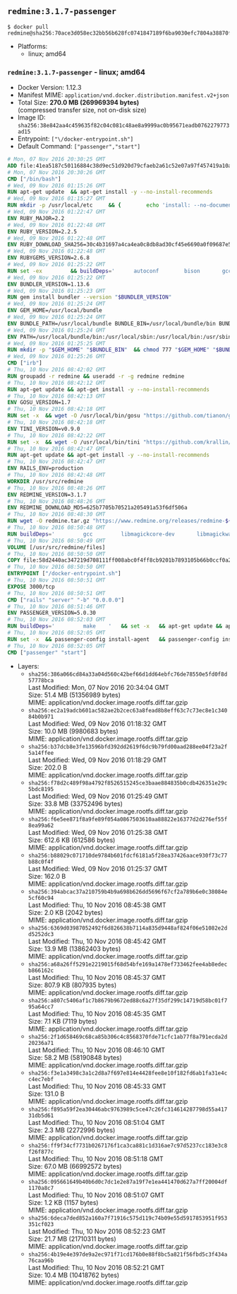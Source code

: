 ## `redmine:3.1.7-passenger`

```console
$ docker pull redmine@sha256:70ace3d058ec32bb56b628fc0741847189f6ba9030efc7804a38870f967c436c
```

-	Platforms:
	-	linux; amd64

### `redmine:3.1.7-passenger` - linux; amd64

-	Docker Version: 1.12.3
-	Manifest MIME: `application/vnd.docker.distribution.manifest.v2+json`
-	Total Size: **270.0 MB (269969394 bytes)**  
	(compressed transfer size, not on-disk size)
-	Image ID: `sha256:38e842aa4c459635f82c04c081c48ae8a9999ac0b95671eadb0762279773ad15`
-	Entrypoint: `["\/docker-entrypoint.sh"]`
-	Default Command: `["passenger","start"]`

```dockerfile
# Mon, 07 Nov 2016 20:30:25 GMT
ADD file:41ea5187c50116884c38d9ec51d920d79cfaeb2a61c52e07a97f457419a10a4f in / 
# Mon, 07 Nov 2016 20:30:26 GMT
CMD ["/bin/bash"]
# Wed, 09 Nov 2016 01:15:26 GMT
RUN apt-get update 	&& apt-get install -y --no-install-recommends 		bzip2 		ca-certificates 		libffi-dev 		libgdbm3 		libssl-dev 		libyaml-dev 		procps 		zlib1g-dev 	&& rm -rf /var/lib/apt/lists/*
# Wed, 09 Nov 2016 01:15:27 GMT
RUN mkdir -p /usr/local/etc 	&& { 		echo 'install: --no-document'; 		echo 'update: --no-document'; 	} >> /usr/local/etc/gemrc
# Wed, 09 Nov 2016 01:22:47 GMT
ENV RUBY_MAJOR=2.2
# Wed, 09 Nov 2016 01:22:48 GMT
ENV RUBY_VERSION=2.2.5
# Wed, 09 Nov 2016 01:22:48 GMT
ENV RUBY_DOWNLOAD_SHA256=30c4b31697a4ca4ea0c8db8ad30cf45e6690a0f09687e5d483c933c03ca335e3
# Wed, 09 Nov 2016 01:22:48 GMT
ENV RUBYGEMS_VERSION=2.6.8
# Wed, 09 Nov 2016 01:25:22 GMT
RUN set -ex 		&& buildDeps=' 		autoconf 		bison 		gcc 		libbz2-dev 		libgdbm-dev 		libglib2.0-dev 		libncurses-dev 		libreadline-dev 		libxml2-dev 		libxslt-dev 		make 		ruby 		wget 	' 	&& apt-get update 	&& apt-get install -y --no-install-recommends $buildDeps 	&& rm -rf /var/lib/apt/lists/* 		&& wget -O ruby.tar.gz "https://cache.ruby-lang.org/pub/ruby/$RUBY_MAJOR/ruby-$RUBY_VERSION.tar.gz" 	&& echo "$RUBY_DOWNLOAD_SHA256 *ruby.tar.gz" | sha256sum -c - 		&& mkdir -p /usr/src/ruby 	&& tar -xzf ruby.tar.gz -C /usr/src/ruby --strip-components=1 	&& rm ruby.tar.gz 		&& cd /usr/src/ruby 		&& { 		echo '#define ENABLE_PATH_CHECK 0'; 		echo; 		cat file.c; 	} > file.c.new 	&& mv file.c.new file.c 		&& autoconf 	&& ./configure --disable-install-doc 	&& make -j"$(nproc)" 	&& make install 		&& apt-get purge -y --auto-remove $buildDeps 	&& cd / 	&& rm -r /usr/src/ruby 		&& gem update --system "$RUBYGEMS_VERSION"
# Wed, 09 Nov 2016 01:25:22 GMT
ENV BUNDLER_VERSION=1.13.6
# Wed, 09 Nov 2016 01:25:23 GMT
RUN gem install bundler --version "$BUNDLER_VERSION"
# Wed, 09 Nov 2016 01:25:24 GMT
ENV GEM_HOME=/usr/local/bundle
# Wed, 09 Nov 2016 01:25:24 GMT
ENV BUNDLE_PATH=/usr/local/bundle BUNDLE_BIN=/usr/local/bundle/bin BUNDLE_SILENCE_ROOT_WARNING=1 BUNDLE_APP_CONFIG=/usr/local/bundle
# Wed, 09 Nov 2016 01:25:24 GMT
ENV PATH=/usr/local/bundle/bin:/usr/local/sbin:/usr/local/bin:/usr/sbin:/usr/bin:/sbin:/bin
# Wed, 09 Nov 2016 01:25:25 GMT
RUN mkdir -p "$GEM_HOME" "$BUNDLE_BIN" 	&& chmod 777 "$GEM_HOME" "$BUNDLE_BIN"
# Wed, 09 Nov 2016 01:25:26 GMT
CMD ["irb"]
# Thu, 10 Nov 2016 08:42:02 GMT
RUN groupadd -r redmine && useradd -r -g redmine redmine
# Thu, 10 Nov 2016 08:42:12 GMT
RUN apt-get update && apt-get install -y --no-install-recommends 		ca-certificates 		wget 	&& rm -rf /var/lib/apt/lists/*
# Thu, 10 Nov 2016 08:42:13 GMT
ENV GOSU_VERSION=1.7
# Thu, 10 Nov 2016 08:42:18 GMT
RUN set -x 	&& wget -O /usr/local/bin/gosu "https://github.com/tianon/gosu/releases/download/$GOSU_VERSION/gosu-$(dpkg --print-architecture)" 	&& wget -O /usr/local/bin/gosu.asc "https://github.com/tianon/gosu/releases/download/$GOSU_VERSION/gosu-$(dpkg --print-architecture).asc" 	&& export GNUPGHOME="$(mktemp -d)" 	&& gpg --keyserver ha.pool.sks-keyservers.net --recv-keys B42F6819007F00F88E364FD4036A9C25BF357DD4 	&& gpg --batch --verify /usr/local/bin/gosu.asc /usr/local/bin/gosu 	&& rm -r "$GNUPGHOME" /usr/local/bin/gosu.asc 	&& chmod +x /usr/local/bin/gosu 	&& gosu nobody true
# Thu, 10 Nov 2016 08:42:18 GMT
ENV TINI_VERSION=v0.9.0
# Thu, 10 Nov 2016 08:42:22 GMT
RUN set -x 	&& wget -O /usr/local/bin/tini "https://github.com/krallin/tini/releases/download/$TINI_VERSION/tini" 	&& wget -O /usr/local/bin/tini.asc "https://github.com/krallin/tini/releases/download/$TINI_VERSION/tini.asc" 	&& export GNUPGHOME="$(mktemp -d)" 	&& gpg --keyserver ha.pool.sks-keyservers.net --recv-keys 6380DC428747F6C393FEACA59A84159D7001A4E5 	&& gpg --batch --verify /usr/local/bin/tini.asc /usr/local/bin/tini 	&& rm -r "$GNUPGHOME" /usr/local/bin/tini.asc 	&& chmod +x /usr/local/bin/tini 	&& tini -h
# Thu, 10 Nov 2016 08:42:47 GMT
RUN apt-get update && apt-get install -y --no-install-recommends 		imagemagick 		libmysqlclient18 		libpq5 		libsqlite3-0 				bzr 		git 		mercurial 		openssh-client 		subversion 	&& rm -rf /var/lib/apt/lists/*
# Thu, 10 Nov 2016 08:42:47 GMT
ENV RAILS_ENV=production
# Thu, 10 Nov 2016 08:42:48 GMT
WORKDIR /usr/src/redmine
# Thu, 10 Nov 2016 08:48:26 GMT
ENV REDMINE_VERSION=3.1.7
# Thu, 10 Nov 2016 08:48:26 GMT
ENV REDMINE_DOWNLOAD_MD5=625b7705b70521a205491a53f6df506a
# Thu, 10 Nov 2016 08:48:30 GMT
RUN wget -O redmine.tar.gz "https://www.redmine.org/releases/redmine-${REDMINE_VERSION}.tar.gz" 	&& echo "$REDMINE_DOWNLOAD_MD5 redmine.tar.gz" | md5sum -c - 	&& tar -xvf redmine.tar.gz --strip-components=1 	&& rm redmine.tar.gz files/delete.me log/delete.me 	&& mkdir -p tmp/pdf public/plugin_assets 	&& chown -R redmine:redmine ./
# Thu, 10 Nov 2016 08:50:48 GMT
RUN buildDeps=' 		gcc 		libmagickcore-dev 		libmagickwand-dev 		libmysqlclient-dev 		libpq-dev 		libsqlite3-dev 		make 		patch 	' 	&& set -ex 	&& apt-get update && apt-get install -y $buildDeps --no-install-recommends 	&& rm -rf /var/lib/apt/lists/* 	&& bundle install --without development test 	&& for adapter in mysql2 postgresql sqlite3; do 		echo "$RAILS_ENV:" > ./config/database.yml; 		echo "  adapter: $adapter" >> ./config/database.yml; 		bundle install --without development test; 	done 	&& rm ./config/database.yml 	&& apt-get purge -y --auto-remove $buildDeps
# Thu, 10 Nov 2016 08:50:49 GMT
VOLUME [/usr/src/redmine/files]
# Thu, 10 Nov 2016 08:50:50 GMT
COPY file:58d2440ac347219d708111ff008abc0f4ff8cb9201b7893105b66b0ccf0a2521 in / 
# Thu, 10 Nov 2016 08:50:50 GMT
ENTRYPOINT ["/docker-entrypoint.sh"]
# Thu, 10 Nov 2016 08:50:51 GMT
EXPOSE 3000/tcp
# Thu, 10 Nov 2016 08:50:51 GMT
CMD ["rails" "server" "-b" "0.0.0.0"]
# Thu, 10 Nov 2016 08:51:46 GMT
ENV PASSENGER_VERSION=5.0.30
# Thu, 10 Nov 2016 08:52:03 GMT
RUN buildDeps=' 		make 	' 	&& set -x 	&& apt-get update && apt-get install -y --no-install-recommends $buildDeps && rm -rf /var/lib/apt/lists/* 	&& gem install passenger --version "$PASSENGER_VERSION" 	&& apt-get purge -y --auto-remove $buildDeps
# Thu, 10 Nov 2016 08:52:05 GMT
RUN set -x 	&& passenger-config install-agent 	&& passenger-config install-standalone-runtime
# Thu, 10 Nov 2016 08:52:05 GMT
CMD ["passenger" "start"]
```

-	Layers:
	-	`sha256:386a066cd84a33a04d560c42bef66d1dd64ebfc76de78550e5fd0f8d57778bca`  
		Last Modified: Mon, 07 Nov 2016 20:34:04 GMT  
		Size: 51.4 MB (51356989 bytes)  
		MIME: application/vnd.docker.image.rootfs.diff.tar.gzip
	-	`sha256:ec2a19adcb601ac582ae2b2cec63a8fead8b8eff63c7c73ec8e1c34084b0b971`  
		Last Modified: Wed, 09 Nov 2016 01:18:32 GMT  
		Size: 10.0 MB (9980683 bytes)  
		MIME: application/vnd.docker.image.rootfs.diff.tar.gzip
	-	`sha256:b37dcb8e3fe13596bfd392dd2619f6dc9b79fd00aad288ee04f23a2f5a14ffee`  
		Last Modified: Wed, 09 Nov 2016 01:18:29 GMT  
		Size: 202.0 B  
		MIME: application/vnd.docker.image.rootfs.diff.tar.gzip
	-	`sha256:f78d2c489f98a4792f8526515245ce3baae884835b0cdb426351e29c5bdc8195`  
		Last Modified: Wed, 09 Nov 2016 01:25:49 GMT  
		Size: 33.8 MB (33752496 bytes)  
		MIME: application/vnd.docker.image.rootfs.diff.tar.gzip
	-	`sha256:f6e5ee871f8a9fe89f054a0867503610aa88822e16377d2d276ef55f8ea99a62`  
		Last Modified: Wed, 09 Nov 2016 01:25:38 GMT  
		Size: 612.6 KB (612586 bytes)  
		MIME: application/vnd.docker.image.rootfs.diff.tar.gzip
	-	`sha256:b88029c071710de9784b601fdcf6181a5f28ea37426aace930f73c77b88c0f4f`  
		Last Modified: Wed, 09 Nov 2016 01:25:37 GMT  
		Size: 162.0 B  
		MIME: application/vnd.docker.image.rootfs.diff.tar.gzip
	-	`sha256:394abcac37a210759b4b9a698b626dd5696f67cf2a789b6e0c38084e5cf60c94`  
		Last Modified: Thu, 10 Nov 2016 08:45:38 GMT  
		Size: 2.0 KB (2042 bytes)  
		MIME: application/vnd.docker.image.rootfs.diff.tar.gzip
	-	`sha256:6369d03987052492f6d826638b7114a835d9448af824f06e51082e2dd5252dc3`  
		Last Modified: Thu, 10 Nov 2016 08:45:42 GMT  
		Size: 13.9 MB (13862403 bytes)  
		MIME: application/vnd.docker.image.rootfs.diff.tar.gzip
	-	`sha256:a68a26ff5291e2219015f68d54bfe169a1478ef733462fee4ab8edecb866162c`  
		Last Modified: Thu, 10 Nov 2016 08:45:37 GMT  
		Size: 807.9 KB (807935 bytes)  
		MIME: application/vnd.docker.image.rootfs.diff.tar.gzip
	-	`sha256:a807c5406af1c7b8679b9672ed88c6a27f35df299c14719d58bc01f795a64cc7`  
		Last Modified: Thu, 10 Nov 2016 08:45:35 GMT  
		Size: 7.1 KB (7119 bytes)  
		MIME: application/vnd.docker.image.rootfs.diff.tar.gzip
	-	`sha256:2f1d658469c68ca85b306c4c8568370fde71cfc1ab77f8a791ecda2d20236a71`  
		Last Modified: Thu, 10 Nov 2016 08:46:10 GMT  
		Size: 58.2 MB (58190848 bytes)  
		MIME: application/vnd.docker.image.rootfs.diff.tar.gzip
	-	`sha256:f3e1a3498c3a1c2d8a7f697e814e4428fee8e10f182fd6ab1fa31e4cc4ec7ebf`  
		Last Modified: Thu, 10 Nov 2016 08:45:33 GMT  
		Size: 131.0 B  
		MIME: application/vnd.docker.image.rootfs.diff.tar.gzip
	-	`sha256:f895a59f2ea30446abc9763989c5ce47c26fc314614287798d55a41731db5d61`  
		Last Modified: Thu, 10 Nov 2016 08:51:04 GMT  
		Size: 2.3 MB (2272996 bytes)  
		MIME: application/vnd.docker.image.rootfs.diff.tar.gzip
	-	`sha256:ff9f34cf7731b0267176f1ca3ca881c1d316ae7c97d5237cc183e3c8f26f877c`  
		Last Modified: Thu, 10 Nov 2016 08:51:18 GMT  
		Size: 67.0 MB (66992572 bytes)  
		MIME: application/vnd.docker.image.rootfs.diff.tar.gzip
	-	`sha256:095661649b40b6d0c7dc1e2e87a19f7e1ea441470d627a7ff20004df1170a8c7`  
		Last Modified: Thu, 10 Nov 2016 08:51:07 GMT  
		Size: 1.2 KB (1157 bytes)  
		MIME: application/vnd.docker.image.rootfs.diff.tar.gzip
	-	`sha256:6deca7ded852a160a7f71916c575d119c74b09e55d5917853951f953351cf023`  
		Last Modified: Thu, 10 Nov 2016 08:52:23 GMT  
		Size: 21.7 MB (21710311 bytes)  
		MIME: application/vnd.docker.image.rootfs.diff.tar.gzip
	-	`sha256:4b19e4e397de9a2ec971f71cd176b0e88f8bc5a821f56fbd5c3f434a76caa96b`  
		Last Modified: Thu, 10 Nov 2016 08:52:21 GMT  
		Size: 10.4 MB (10418762 bytes)  
		MIME: application/vnd.docker.image.rootfs.diff.tar.gzip
